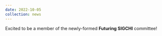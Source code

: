 ```yaml
---
date: 2022-10-05
collection: news
---
```

Excited to be a member of the newly-formed **Futuring SIGCHI** committee!